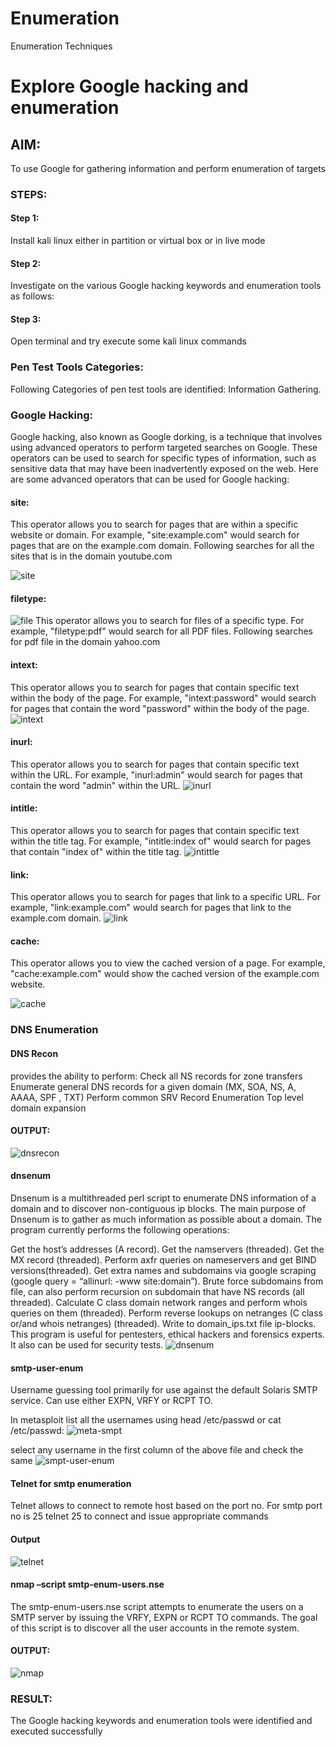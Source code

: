 # Enumeration
Enumeration Techniques

# Explore Google hacking and enumeration 

## AIM:

To use Google for gathering information and perform enumeration of targets

### STEPS:

#### Step 1:

Install kali linux either in partition or virtual box or in live mode

#### Step 2:

Investigate on the various Google hacking keywords and enumeration tools as follows:


#### Step 3:
Open terminal and try execute some kali linux commands

### Pen Test Tools Categories:  

Following Categories of pen test tools are identified:
Information Gathering.

### Google Hacking:

Google hacking, also known as Google dorking, is a technique that involves using advanced operators to perform targeted searches on Google. These operators can be used to search for specific types of information, such as sensitive data that may have been inadvertently exposed on the web. Here are some advanced operators that can be used for Google hacking:

#### site:
This operator allows you to search for pages that are within a specific website or domain. For example, "site:example.com" would search for pages that are on the example.com domain.
Following searches for all the sites that is in the domain youtube.com




![site](https://github.com/Manoj162004/Enumeration/assets/120365042/3f662fef-1bfb-4ada-846b-58e2f02205e0)



#### filetype: 

![file](https://github.com/Manoj162004/Enumeration/assets/120365042/8766c43e-431e-4153-a40d-6029bc53a2a8)
This operator allows you to search for files of a specific type. For example, "filetype:pdf" would search for all PDF files.
Following searches for pdf file in the domain yahoo.com

#### intext:
This operator allows you to search for pages that contain specific text within the body of the page. For example, "intext:password" would search for pages that contain the word "password" within the body of the page.
![intext](https://github.com/Manoj162004/Enumeration/assets/120365042/47678407-b0b8-4964-8181-7c63fc06c5d8)


#### inurl:
This operator allows you to search for pages that contain specific text within the URL. For example, "inurl:admin" would search for pages that contain the word "admin" within the URL.
![inurl](https://github.com/Manoj162004/Enumeration/assets/120365042/489b09da-e059-4a7d-8b87-d38846e4a629)

#### intitle:
This operator allows you to search for pages that contain specific text within the title tag. For example, "intitle:index of" would search for pages that contain "index of" within the title tag.
![intittle](https://github.com/Manoj162004/Enumeration/assets/120365042/88596beb-c754-4557-bab8-4c235740e33f)



#### link:
This operator allows you to search for pages that link to a specific URL. For example, "link:example.com" would search for pages that link to the example.com domain.
![link](https://github.com/Manoj162004/Enumeration/assets/120365042/d5251387-8b0d-4d0a-afd8-907162120f12)
#### cache:
This operator allows you to view the cached version of a page. For example, "cache:example.com" would show the cached version of the example.com website.

![cache](https://github.com/Manoj162004/Enumeration/assets/120365042/738671f4-299e-418d-9cbb-506f5dd9b3fd)

 
### DNS Enumeration


#### DNS Recon
provides the ability to perform:
Check all NS records for zone transfers
Enumerate general DNS records for a given domain (MX, SOA, NS, A, AAAA, SPF , TXT)
Perform common SRV Record Enumeration
Top level domain expansion
#### OUTPUT:
![dnsrecon](https://github.com/Manoj162004/Enumeration/assets/120365042/1a3cc453-2a54-4d24-bc01-a4e3b4e8cc36)

#### dnsenum
Dnsenum is a multithreaded perl script to enumerate DNS information of a domain and to discover non-contiguous ip blocks. The main purpose of Dnsenum is to gather as much information as possible about a domain. The program currently performs the following operations:

Get the host’s addresses (A record).
Get the namservers (threaded).
Get the MX record (threaded).
Perform axfr queries on nameservers and get BIND versions(threaded).
Get extra names and subdomains via google scraping (google query = “allinurl: -www site:domain”).
Brute force subdomains from file, can also perform recursion on subdomain that have NS records (all threaded).
Calculate C class domain network ranges and perform whois queries on them (threaded).
Perform reverse lookups on netranges (C class or/and whois netranges) (threaded).
Write to domain_ips.txt file ip-blocks.
This program is useful for pentesters, ethical hackers and forensics experts. It also can be used for security tests.
![dnsenum](https://github.com/Manoj162004/Enumeration/assets/120365042/a9219e21-cd20-4821-9bb7-7daf81066222)


#### smtp-user-enum
Username guessing tool primarily for use against the default Solaris SMTP service. Can use either EXPN, VRFY or RCPT TO.


In metasploit list all the usernames using head /etc/passwd or cat /etc/passwd:
![meta-smpt](https://github.com/Manoj162004/Enumeration/assets/120365042/e7b5be29-844a-45b3-8459-f5bb01d4b2a4)

select any username in the first column of the above file and check the same
![smpt-user-enum](https://github.com/Manoj162004/Enumeration/assets/120365042/fa58d74f-1f73-4a59-90ef-4b9233bb0872)


#### Telnet for smtp enumeration
Telnet allows to connect to remote host based on the port no. For smtp port no is 25
telnet <host address> 25 to connect
and issue appropriate commands
  
#### Output
  
![telnet](https://github.com/Manoj162004/Enumeration/assets/120365042/cb422b5a-acac-4e09-9b89-76fdc3ba0242)  

#### nmap –script smtp-enum-users.nse <hostname>

The smtp-enum-users.nse script attempts to enumerate the users on a SMTP server by issuing the VRFY, EXPN or RCPT TO commands. The goal of this script is to discover all the user accounts in the remote system.


#### OUTPUT:
 
![nmap](https://github.com/Manoj162004/Enumeration/assets/120365042/33a55602-856f-419a-b835-bf08376c2138)
 

### RESULT:
The Google hacking keywords and enumeration tools were identified and executed successfully
